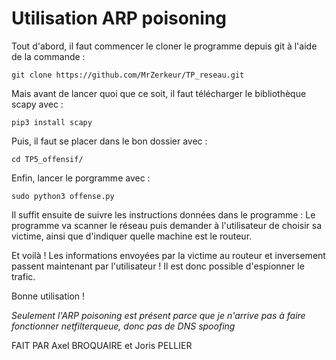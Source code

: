 # Utilisation ARP poisoning

Tout d'abord, il faut commencer le cloner le programme depuis git à l'aide de la commande :
```
git clone https://github.com/MrZerkeur/TP_reseau.git
```

Mais avant de lancer quoi que ce soit, il faut télécharger le bibliothèque scapy avec :
```
pip3 install scapy
```

Puis, il faut se placer dans le bon dossier avec :
```
cd TP5_offensif/
```

Enfin, lancer le porgramme avec :
```
sudo python3 offense.py
```

Il suffit ensuite de suivre les instructions données dans le programme : Le programme va scanner le réseau puis demander à l'utilisateur de choisir sa victime, ainsi que d'indiquer quelle machine est le routeur.

Et voilà ! Les informations envoyées par la victime au routeur et inversement passent maintenant par l'utilisateur ! Il est donc possible d'espionner le trafic.

Bonne utilisation !

*Seulement l'ARP poisoning est présent parce que je n'arrive pas à faire fonctionner netfilterqueue, donc pas de DNS spoofing*

FAIT PAR Axel BROQUAIRE et Joris PELLIER